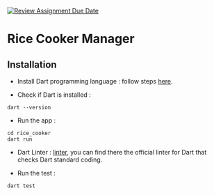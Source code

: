 [![Review Assignment Due Date](https://classroom.github.com/assets/deadline-readme-button-24ddc0f5d75046c5622901739e7c5dd533143b0c8e959d652212380cedb1ea36.svg)](https://classroom.github.com/a/PHq8Kfj_)

# Rice Cooker Manager

## Installation 
- Install Dart programming language : follow steps [here](https://dart.dev/get-dart).

- Check if Dart is installed : 
```
dart --version
```

- Run the app : 
```
cd rice_cooker
dart run
```

- Dart Linter : [linter](https://github.com/dart-lang/linter), you can find there the official linter for Dart that checks Dart standard coding.

- Run the test : 
```
dart test
```
